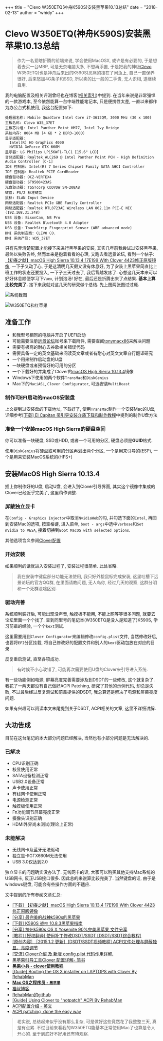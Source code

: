 +++
title = "Clevo W350ETQ(神舟K590S)安装黑苹果10.13总结"
date = "2018-02-13"
author = "whidy"
+++

# Clevo W350ETQ(神舟K590S)安装黑苹果10.13总结

> 作为一名爱瞎折腾的前端来说, 学会使用MacOSX, 或许是有必要的, 于是想着去买一台MBP, 可是无奈电脑太多, 不想再添置, 于是把我的神级[Clevo](http://www.clevo.com.tw/index-tw.html) W350ETQ(也是神舟后来出的K590S)忍痛的挂在了闲鱼上, 自己一直保养很好, 后来怒加4G条子和SSD, 所以卖的比一般的二手贵, 无人识相, 遂继续自用.

我的电脑配置及相关评测曾经也在博客([相关索引](https://www.whidy.net/?s=w350))中提到. 在当年来说是非常强悍的一款游戏本, 至今依然能算一台中端性能笔记本, 只是便携性太差, 一直以来都作为办公台式机使用, 我这台配置如下:

```text
处理器名称: Mobile QuadCore Intel Core i7-3612QM, 3000 MHz (30 x 100)
主板名称: Clevo W35_37ET
主板芯片组: Intel Panther Point HM77, Intel Ivy Bridge
系统内存: 8084 MB (4 GB * 2 DDR3-1600)
显示适配器:
  Intel(R) HD Graphics 4000
  NVIDIA GeForce GTX 660M
显示器: LG Philips LP156WF1-TLC1 [15.6" LCD]
音频适配器: Realtek ALC269 @ Intel Panther Point PCH - High Definition Audio Controller [C-1]
IDE 控制器: Intel(R) 7 Series Chipset Family SATA AHCI Controller
IDE 控制器: Realtek PCIE CardReader
硬盘驱动器: OCZ-VERTEX4
硬盘驱动器: ST9500423AS
光盘驱动器: TSSTcorp CDDVDW SN-208AB
键盘: PS/2 标准键盘
鼠标: ELAN Input Device
网络适配器: Realtek PCIe GBE Family Controller
网络适配器: Realtek RTL8723AE Wireless LAN 802.11n PCI-E NIC (192.168.31.248)
USB 设备: BisonCam, NB Pro
USB 设备: Realtek Bluetooth 4.0 Adapter
USB 设备: TouchStrip Fingerprint Sensor (WBF advanced mode)
DMI 系统制造商: CLEVO CO.
DMI 系统产品: W35_37ET
```

只有先弄清楚配置才能接下来进行黑苹果的安装, 其实几年前我尝试过安装黑苹果, 最终以失败告终, 然而本来是抱着看看的心理, 又跑去看远景论坛, 看到一个帖子: [【初春之献】macOS High Sierra 10.13.4 17E199 With Clover 4423修正原版镜像](http://bbs.pcbeta.com/forum.php?mod=viewthread&tid=1780088), 一下子又动了心, 于是这清明几天假又没有休息好, 为了安装上黑苹果简直比上班工作的状态还要投入, 一下子三天过去了, 我后背越发疼了. 心想这几天本来可以好好休息顺便学习下`Vuex`, 计划泡汤! 好在, 最后还是折腾出来了点结果. **基本上算比较完美了.** 接下来我就对这几天的研究做个总结. 先上图两张图过过瘾.

![系统截图](/images/2018-04-07-1.png "系统截图")

![W350ETQ和红苹果](/images/2018-04-07-2.jpg "W350ETQ和红苹果")

## 准备工作

* 和我型号相同的电脑并开启了UEFI启动
* 可能需要注册[远景论坛](http://bbs.pcbeta.com)账号来下载附件, 需要查阅[tonymacx86](https://www.tonymacx86.com/)来解决问题
* 需要有极高的耐心去谷歌相关错误代码
* 需要具备一定的英文基础来阅读英文章或者有耐心对英文文章自行翻译研究
* 一个用来制作启动盘的U盘
* 一块硬盘或者预留好的可用的分区
* 一个下载好的并集成了Clover的[macOS High Sierra 10.13.4](http://bbs.pcbeta.com/forum.php?mod=viewthread&tid=1780088)镜像
* Windows下使用的两个软件`TransMac`和`DiskGenius`
* Mac下的`MaciASL`, `Clover Configurator`, 可选安装`MultiBeast`

### 制作可EFI启动的macOS安装盘

上文提到过安装盘的下载地址, 下载好了, 使用`TransMac`制作一个安装Mac的U盘, 详细参考[[下载] El Capitan 带引导安装介质下载和制作教程](http://bbs.pcbeta.com/viewthread-1640907-1-1.html)中提到的制作U盘方法

### 准备一个安装macOS High Sierra的硬盘空间

你可以准备一块硬盘, SSD或HDD, 或者一个可用的分区, 硬盘必须是**GUID**格式.

使用`DiskGenius`将硬盘或可用的分区再划出两个分区, 一个是用来引导的(ESP), 一个是用来安装MacOS系统的(HFS+)

## 安装MacOS High Sierra 10.13.4

插上你制作好的U盘, 启动U盘, 会进入到Clover引导界面, 其实这个镜像中集成的Clover已经近乎完美了, 这里稍作调整.

### 屏蔽独立显卡

在`Config - Graphics Injector`中取消`NvidiaWeb`的勾, 并勾选下面的`Intel`, 再回到安装Mac的选项, 按空格键, 进入菜单, `boot - args`中选中`Verbose`和`Set nVidia to VESA`, 接着切换到`Boot MacOS with selected options`.

其他选项含义参阅[Clover配置](https://blog.daliansky.net/clover-user-manual.html)

### 开始安装

如果顺利的话就进入安装过程了, 安装过程很简单. 此处省略.

> 我在安装中键盘部分功能无法使用, 我只好外接鼠标完成安装, 这里吐槽下远景论坛的官方QQ群, 在里面请教问题, 无人鸟你, 经过几天的观察, 这群分明和一个死群没啥区别.

### 驱动完善

系统顺利装好后, 可能出现没声音, 触摸板不能用, 不能上网等等很多问题, 就要去论坛里面一个个找了. 查到同型号的笔记本(W350ETQ是没人是知道了)K590S, 学习前辈的经验, 一个个`kext`测试.

这里需要用到`Clover Configurator`来编辑修改`config.plist`文件, 当然修改好后, 也要将`EFI`分区挂载, 将自己修改好的配置文件和别人的`kext`驱动包放在对应的目录.

反复重启测试, 直至各项成功.

> 有时候不小心改错了, 可能再次需要使用U盘的Clover来引导进入系统.

有一些功能例如电源, 屏幕亮度完善需要涉及到DSDT的一些修改, 这个就复杂了. 我花了一两天都没有自己做好ACPI Patching, 研究了其他的示例代码, 却总是失败, 不过最后经过反复测试和前辈提供的DSDT, 我总算还是解决了电源和屏幕亮度问题.

如果有兴趣可以阅读本文末尾提到关于DSDT, ACPI相关的文章, 这里不详细讲解.

## 大功告成

目前在这台笔记的本大部分问题已经解决, 当然也有小部分问题是无法解决的.

### 已解决

* CPU识别正确
* 核显使用正常
* SATA设备检测正常
* USB2.0设备正常
* 声卡使用正常
* 有线网卡使用正常
* 电源检测正常
* 触摸板使用正常
* Fn功能调节屏幕亮度正常
* 摄像头识别正确
* HDMI外界尚未测试(理论上正常)

### 未能解决

* 无线网卡及蓝牙无法驱动
* 独立显卡GTX660M无法使用
* USB 3.0仅达到2.0

独立显卡的问题确实没办法了. 无线网卡的话, 大家可以购买其他支持Mac系统的USB网卡, 反正USB接口很多. 因此总的来说算比较完美了. 当然键盘的话, 由于是windows键盘, 可能会有些操作方面的不适应.

文中提到的所有参阅文章汇总:

* [[下载] 【初春之献】macOS High Sierra 10.13.4 17E199 With Clover 4423修正原版镜像](http://bbs.pcbeta.com/forum.php?mod=viewthread&tid=1780088)
* [[分享] 最完美的战神k590s的黑苹果](http://bbs.pcbeta.com/forum.php?mod=viewthread&tid=1485776)
* [[下载] K590S 战神 10.8.3黑苹果指南](http://bbs.pcbeta.com/viewthread-1308539-1-1.html)
* [[分享] 神州k590s OS X Yosemite 90%完美黑苹果 文件分享](http://bbs.pcbeta.com/forum.php?mod=viewthread&tid=1555418)
* [[教程] [授权翻译] 使用补丁修改DSDT/SSDT [DSDT/SSDT综合教程]](http://bbs.pcbeta.com/viewthread-1571455-1-1.html)
* [[原创内容] ［2015.1.2 更新］[DSDT/SSDT视频教程] ACPI文件处理与屏蔽独显、亮度调节](http://bbs.pcbeta.com/forum.php?mod=viewthread&tid=1517830)
* [[交流] Clover介绍 及 新版 config.plist 代码作用详解.](http://bbs.pcbeta.com/forum.php?mod=viewthread&tid=1423598)
* [黑苹果引导工具Clover 配置详解- 简书](https://www.jianshu.com/p/b156b0177a24)
* **[黑果小兵 - clover使用教程](https://blog.daliansky.net/clover-user-manual.html)**
* [[Guide] Booting the OS X installer on LAPTOPS with Clover By RehabMan](https://www.tonymacx86.com/threads/guide-booting-the-os-x-installer-on-laptops-with-clover.148093/)
* **[Mac OS之程序员 - `黑苹果`](https://www.kancloud.cn/chandler/mac_os/480595)**
* [猫叔博客](https://www.maoshu.cc/)
* [RehabMan的github](https://github.com/RehabMan)
* [[Guide] Using Clover to "hotpatch" ACPI By RehabMan](https://www.tonymacx86.com/threads/guide-using-clover-to-hotpatch-acpi.200137/)
* [ACPI配置介绍 - 英文](https://clover-wiki.zetam.org/Configuration/ACPI)
* [ACPI patching, done the easy way](https://github.com/RevoGirl/RevoBoot/wiki/ACPI-patching,-done-the-easy-way)

> 老实说, 总结起来似乎没有那么复杂, 可是做好这些竟然花了我整整三天, 真是有点累. 不过目前来看我的W350ETQ能基本正常使用Mac了也算是令人开心的. 至于到底好不好用还有待观察.